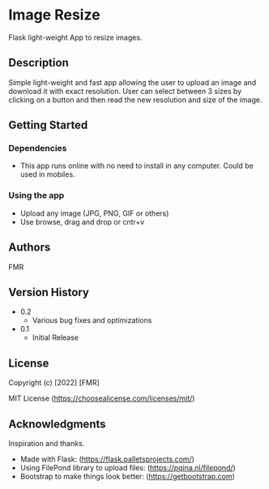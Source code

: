 # Image Resize

Flask light-weight App to resize images.

## Description

Simple light-weight and fast app allowing the user to upload an image and download it with exact resolution.
User can select between 3 sizes by clicking on a button and then read the new resolution and size of the image.

## Getting Started

### Dependencies

* This app runs online with no need to install in any computer. Could be used in mobiles.

### Using the app

* Upload any image (JPG, PNG, GIF or others)
* Use browse, drag and drop or cntr+v


## Authors

FMR

## Version History

* 0.2
    * Various bug fixes and optimizations
* 0.1
    * Initial Release


## License

Copyright (c) [2022] [FMR]

MIT License (https://choosealicense.com/licenses/mit/)


## Acknowledgments

Inspiration and thanks.

* Made with Flask: (https://flask.palletsprojects.com/)
* Using FilePond library to upload files: (https://pqina.nl/filepond/)
* Bootstrap to make things look better: (https://getbootstrap.com)
